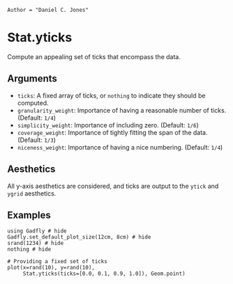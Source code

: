 ```@meta
Author = "Daniel C. Jones"
```

# Stat.yticks

Compute an appealing set of ticks that encompass the data.

## Arguments

  * `ticks`: A fixed array of ticks, or `nothing` to indicate they should be
    computed.
  * `granularity_weight`: Importance of having a reasonable number of ticks. (Default: `1/4`)
  * `simplicity_weight`: Importance of including zero. (Default: `1/6`)
  * `coverage_weight`: Importance of tightly fitting the span of the data. (Default: `1/3`)
  * `niceness_weight`: Importance of having a nice numbering. (Default: `1/4`)

## Aesthetics

All y-axis aesthetics are considered, and ticks are output to the `ytick` and
`ygrid` aesthetics.

## Examples

```@example 1
using Gadfly # hide
Gadfly.set_default_plot_size(12cm, 8cm) # hide
srand(1234) # hide
nothing # hide
```

```@example 1
# Providing a fixed set of ticks
plot(x=rand(10), y=rand(10),
     Stat.yticks(ticks=[0.0, 0.1, 0.9, 1.0]), Geom.point)
```
